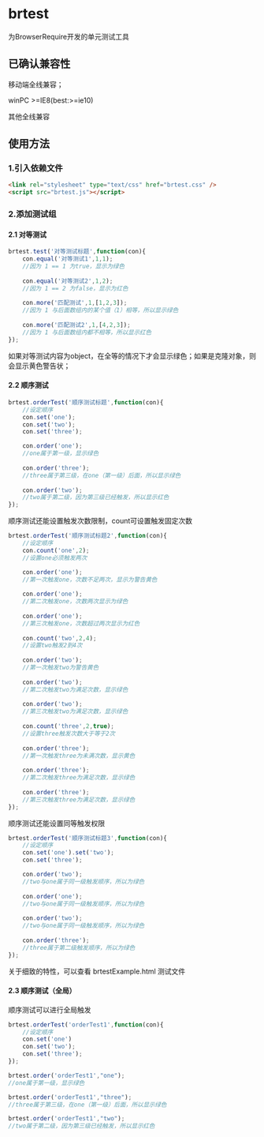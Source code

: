 # brtest

为BrowserRequire开发的单元测试工具

## 已确认兼容性

移动端全线兼容；

winPC >=IE8(best:>=ie10)

其他全线兼容

## 使用方法

### 1.引入依赖文件

```html
<link rel="stylesheet" type="text/css" href="brtest.css" />
<script src="brtest.js"></script>
```

### 2.添加测试组

#### 2.1 对等测试
```javascript
brtest.test('对等测试标题',function(con){
    con.equal('对等测试1',1,1);
    //因为 1 == 1 为true，显示为绿色
    
    con.equal('对等测试2',1,2);
    //因为 1 == 2 为false，显示为红色
    
    con.more('匹配测试',1,[1,2,3]);
    //因为 1 与后面数组内的某个值（1）相等，所以显示绿色
    
    con.more('匹配测试2',1,[4,2,3]);
    //因为 1 与后面数组内都不相等，所以显示红色
});
```

如果对等测试内容为object，在全等的情况下才会显示绿色；如果是克隆对象，则会显示黄色警告状；

#### 2.2 顺序测试

```javascript
brtest.orderTest('顺序测试标题',function(con){
    //设定顺序
    con.set('one');
    con.set('two');
    con.set('three');

    con.order('one');
    //one属于第一级，显示绿色
    
    con.order('three');
    //three属于第三级，在one（第一级）后面，所以显示绿色
    
    con.order('two');
    //two属于第二级，因为第三级已经触发，所以显示红色
});
```

顺序测试还能设置触发次数限制，count可设置触发固定次数 

```javascript
brtest.orderTest('顺序测试标题2',function(con){
    //设定顺序
    con.count('one',2);
    //设置one必须触发两次

    con.order('one');
    //第一次触发one，次数不足两次，显示为警告黄色
    
    con.order('one');
    //第二次触发one，次数两次显示为绿色
    
    con.order('one');
    //第三次触发one，次数超过两次显示为红色
    
    con.count('two',2,4);
    //设置two触发2到4次
    
    con.order('two');
    //第一次触发two为警告黄色 
    
    con.order('two');
    //第二次触发two为满足次数，显示绿色     
    
    con.order('two');
    //第三次触发two为满足次数，显示绿色 
    
    con.count('three',2,true);
    //设置three触发次数大于等于2次
    
    con.order('three');
    //第一次触发three为未满次数，显示黄色  
    
    con.order('three');
    //第二次触发three为满足次数，显示绿色 
    
    con.order('three');
    //第三次触发three为满足次数，显示绿色 
});
```

顺序测试还能设置同等触发权限

```javascript
brtest.orderTest('顺序测试标题3',function(con){
    //设定顺序
    con.set('one').set('two');
    con.set('three');

    con.order('two');
    //two与one属于同一级触发顺序，所以为绿色
    
    con.order('one');
    //two与one属于同一级触发顺序，所以为绿色
    
    con.order('two');
    //two与one属于同一级触发顺序，所以为绿色
    
    con.order('three');
    //three属于第二级触发顺序，所以为绿色
});
```

关于细致的特性，可以查看 brtestExample.html 测试文件

#### 2.3 顺序测试（全局）

顺序测试可以进行全局触发

```javascript
brtest.orderTest('orderTest1',function(con){
    //设定顺序
    con.set('one')
    con.set('two');
    con.set('three');
});

brtest.order('orderTest1',"one");
//one属于第一级，显示绿色

brtest.order('orderTest1',"three");
//three属于第三级，在one（第一级）后面，所以显示绿色

brtest.order('orderTest1',"two");
//two属于第二级，因为第三级已经触发，所以显示红色
```

